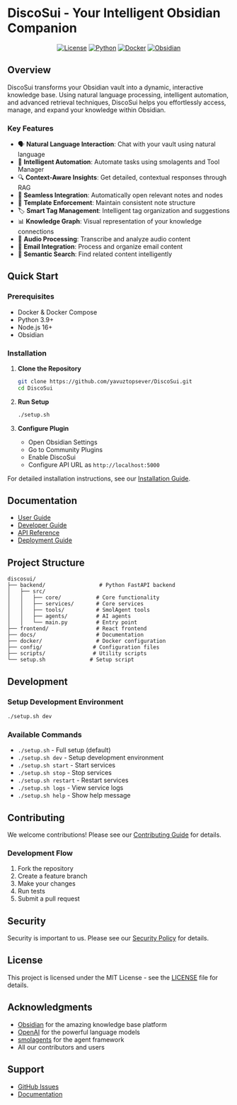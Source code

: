 # DiscoSui - Your Intelligent Obsidian Companion

<div align="center">

[![License](https://img.shields.io/badge/license-MIT-blue.svg)](LICENSE)
[![Python](https://img.shields.io/badge/python-3.9%2B-blue)](https://www.python.org/downloads/)
[![Docker](https://img.shields.io/badge/docker-required-blue)](https://www.docker.com/get-started)
[![Obsidian](https://img.shields.io/badge/obsidian-1.0.0%2B-purple)](https://obsidian.md/)

</div>

## Overview

DiscoSui transforms your Obsidian vault into a dynamic, interactive knowledge base. Using natural language processing, intelligent automation, and advanced retrieval techniques, DiscoSui helps you effortlessly access, manage, and expand your knowledge within Obsidian.

### Key Features

- 🗣️ **Natural Language Interaction**: Chat with your vault using natural language
- 🤖 **Intelligent Automation**: Automate tasks using smolagents and Tool Manager
- 🔍 **Context-Aware Insights**: Get detailed, contextual responses through RAG
- 🔗 **Seamless Integration**: Automatically open relevant notes and nodes
- 📝 **Template Enforcement**: Maintain consistent note structure
- 🏷️ **Smart Tag Management**: Intelligent tag organization and suggestions
- 📊 **Knowledge Graph**: Visual representation of your knowledge connections
- 🎵 **Audio Processing**: Transcribe and analyze audio content
- 📧 **Email Integration**: Process and organize email content
- 🔎 **Semantic Search**: Find related content intelligently

## Quick Start

### Prerequisites

- Docker & Docker Compose
- Python 3.9+
- Node.js 16+
- Obsidian

### Installation

1. **Clone the Repository**
   ```bash
   git clone https://github.com/yavuztopsever/DiscoSui.git
   cd DiscoSui
   ```

2. **Run Setup**
   ```bash
   ./setup.sh
   ```

3. **Configure Plugin**
   - Open Obsidian Settings
   - Go to Community Plugins
   - Enable DiscoSui
   - Configure API URL as `http://localhost:5000`

For detailed installation instructions, see our [Installation Guide](docs/getting-started/installation.md).

## Documentation

- [User Guide](docs/user-guide/README.md)
- [Developer Guide](docs/developer-guide/architecture.md)
- [API Reference](docs/api-reference/README.md)
- [Deployment Guide](docs/deployment/README.md)

## Project Structure

```
discosui/
├── backend/                 # Python FastAPI backend
│   ├── src/
│   │   ├── core/           # Core functionality
│   │   ├── services/       # Core services
│   │   ├── tools/          # SmolAgent tools
│   │   ├── agents/         # AI agents
│   │   └── main.py         # Entry point
├── frontend/               # React frontend
├── docs/                   # Documentation
├── docker/                 # Docker configuration
├── config/                # Configuration files
├── scripts/               # Utility scripts
└── setup.sh              # Setup script
```

## Development

### Setup Development Environment

```bash
./setup.sh dev
```

### Available Commands

- `./setup.sh` - Full setup (default)
- `./setup.sh dev` - Setup development environment
- `./setup.sh start` - Start services
- `./setup.sh stop` - Stop services
- `./setup.sh restart` - Restart services
- `./setup.sh logs` - View service logs
- `./setup.sh help` - Show help message

## Contributing

We welcome contributions! Please see our [Contributing Guide](CONTRIBUTING.md) for details.

### Development Flow

1. Fork the repository
2. Create a feature branch
3. Make your changes
4. Run tests
5. Submit a pull request

## Security

Security is important to us. Please see our [Security Policy](SECURITY.md) for details.

## License

This project is licensed under the MIT License - see the [LICENSE](LICENSE) file for details.

## Acknowledgments

- [Obsidian](https://obsidian.md/) for the amazing knowledge base platform
- [OpenAI](https://openai.com/) for the powerful language models
- [smolagents](https://github.com/example/smolagents) for the agent framework
- All our contributors and users

## Support

- [GitHub Issues](https://github.com/yourusername/DiscoSui/issues)
- [Documentation](docs/)
